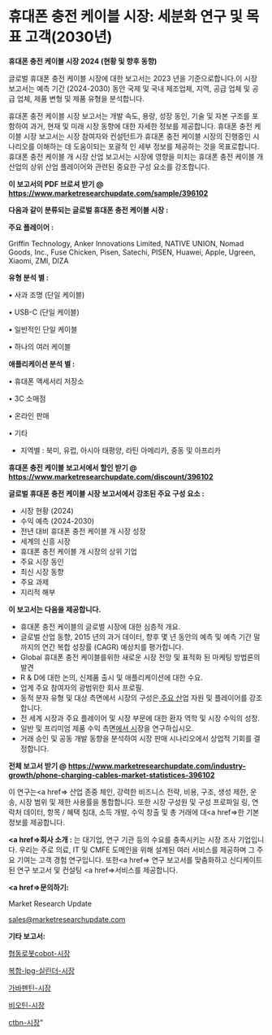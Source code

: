 # 휴대폰 충전 케이블 시장: 세분화 연구 및 목표 고객(2030년)

<strong>휴대폰 충전 케이블 시장 2024 (현황 및 향후 동향)</strong>

글로벌 휴대폰 충전 케이블 시장에 대한 보고서는 2023 년을 기준으로합니다.이 시장 보고서는 예측 기간 (2024-2030) 동안 국제 및 국내 제조업체, 지역, 공급 업체 및 공급 업체, 제품 변형 및 제품 유형을 분석합니다.

휴대폰 충전 케이블 시장 보고서는 개발 속도, 용량, 성장 동인, 기술 및 자본 구조를 포함하여 과거, 현재 및 미래 시장 동향에 대한 자세한 정보를 제공합니다. 휴대폰 충전 케이블 시장 보고서는 시장 참여자와 컨설턴트가 휴대폰 충전 케이블 시장의 진행중인 시나리오를 이해하는 데 도움이되는 포괄적 인 세부 정보를 제공하는 것을 목표로합니다. 휴대폰 충전 케이블 개 시장 산업 보고서는 시장에 영향을 미치는 휴대폰 충전 케이블 개 산업의 상위 산업 플레이어와 관련된 중요한 구성 요소를 강조합니다.



<strong>이 보고서의 PDF 브로셔 받기 @ <a href=https://www.marketresearchupdate.com/sample/396102>https://www.marketresearchupdate.com/sample/396102</a></strong>



<strong>다음과 같이 분류되는 글로벌 휴대폰 충전 케이블 시장 :</strong>



<strong>주요 플레이어 :</strong>

Griffin Technology, Anker Innovations Limited, NATIVE UNION, Nomad Goods, Inc., Fuse Chicken, Pisen, Satechi, PISEN, Huawei, Apple, Ugreen, Xiaomi, ZMI, DIZA



<strong>유형 분석 별 :</strong>

• 사과 조명 (단일 케이블)

• USB-C (단일 케이블)

• 일반적인 단일 케이블

• 하나의 여러 케이블



<strong>애플리케이션 분석 별 :</strong>

• 휴대폰 액세서리 저장소

• 3C 소매점

• 온라인 판매

• 기타

<ul>
  <li>지역별 : 북미, 유럽, 아시아 태평양, 라틴 아메리카, 중동 및 아프리카</li>
</ul>


<strong>휴대폰 충전 케이블 보고서에서 할인 받기 @ <a href=https://www.marketresearchupdate.com/discount/396102>https://www.marketresearchupdate.com/discount/396102</a></strong>



<strong>글로벌 휴대폰 충전 케이블 시장 보고서에서 강조된 주요 구성 요소 :</strong>
<ul>
  <li>시장 현황 (2024)</li>
  <li>수익 예측 (2024-2030)</li>
  <li>전년 대비 휴대폰 충전 케이블 개 시장 성장</li>
  <li>세계의 신흥 시장</li>
  <li>휴대폰 충전 케이블 개 시장의 상위 기업</li>
  <li>주요 시장 동인</li>
  <li>최신 시장 동향</li>
  <li>주요 과제</li>
  <li>지리적 해부</li>
</ul>


<strong>이 보고서는 다음을 제공합니다.</strong>
<ul>
  <li>휴대폰 충전 케이블의 글로벌 시장에 대한 심층적 개요.</li>
  <li>글로벌 산업 동향, 2015 년의 과거 데이터, 향후 몇 년 동안의 예측 및 예측 기간 말까지의 연간 복합 성장률 (CAGR) 예상치를 평가합니다.</li>
  <li>Global 휴대폰 충전 케이블를위한 새로운 시장 전망 및 표적화 된 마케팅 방법론의 발견</li>
  <li>R &amp; D에 대한 논의, 신제품 출시 및 애플리케이션에 대한 수요.</li>
  <li>업계 주요 참여자의 광범위한 회사 프로필.</li>
  <li>동적 분자 유형 및 대상 측면에서 시장의 구성은<a href=> 주요 산</a>업 자원 및 플레이어를 강조합니다.</li>
  <li>전 세계 시장과 주요 플레이어 및 시장 부문에 대한 환자 역학 및 시장 수익의 성장.</li>
  <li>일반 및 프리미엄 제품 수익 측면<a href=>에서 시</a>장을 연구하십시오.</li>
  <li>거래 승인 및 공동 개발 동향을 분석하여 시장 판매 시나리오에서 상업적 기회를 결정합니다.</li>
</ul>



<strong>전체 보고서 받기 @ <a href=https://www.marketresearchupdate.com/industry-growth/phone-charging-cables-market-statistices-396102>https://www.marketresearchupdate.com/industry-growth/phone-charging-cables-market-statistices-396102</a></strong>

이 연구는<a href=> 산업 존중</a> 체인, 강력한 비즈니스 전략, 비용, 구조, 생성 제한, 운송, 시장 범위 및 제한 사용률을 통합합니다. 또한 시장 구성원 및 구성 프로파일 링, 연락처 데이터, 항목 / 혜택 침대, 소득 개발, 수익 창출 및 총 거래에 대<a href=>한 기본 </a>정보를 제공합니다.



<strong><a href=>회사 소</a>개 :</strong>
는 대기업, 연구 기관 등의 수요를 충족시키는 시장 조사 기업입니다. 우리는 주로 의료, IT 및 CMFE 도메인을 위해 설계된 여러 서비스를 제공하며 그 주요 기여는 고객 경험 연구입니다. 또한<a href=> 연구 보</a>고서를 맞춤화하고 신디케이트 된 연구 보고서 및 컨설팅 <a href=>서비스</a>를 제공합니다.



<strong><a href=>문의하기:</a></strong>

Market Research Update

sales@marketresearchupdate.com



<strong>기타 보고서:</strong>

<a href=https://www.linkedin.com/pulse/협동로봇cobot-시장-진입-전략-및-위험-평가2029년-analytics-alchemy-360-analysis/>협동로봇cobot-시장</a>

<a href=https://www.linkedin.com/pulse/복합-lpg-실린더-시장-동향-및-성장-전망-isdailynews-4bskf/>복합-lpg-실린더-시장</a>

<a href=https://www.linkedin.com/pulse/가바펜틴-시장-세분화-연구-및-목표-고객2029년-analytics-avenue-adventures-24-ana-hzfif/>가바펜틴-시장</a>

<a href=https://www.linkedin.com/pulse/비오틴-시장-경쟁-분석-및-성장-잠재력-2030-consumer-connection-chronicles-24--cf6gf/>비오틴-시장</a>

<a href=https://www.linkedin.com/pulse/ctbn-시장-현재-및-미래-성장-2029-consumer-connection-chronicles-24--zwsif/>ctbn-시장</a>"
